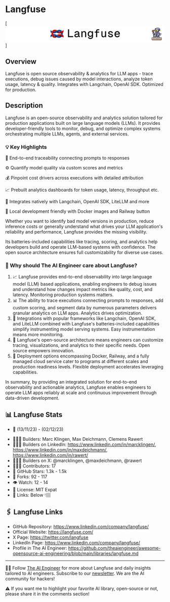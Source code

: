 # Langfuse
[![The AI Engineer presents Langfuse](langfuse_1920x192.png)]
## Overview
Langfuse is open source observability & analytics for LLM apps - trace executions, debug issues caused by model interactions, analyze token usage, latency & quality. Integrates with Langchain, OpenAI SDK. Optimized for production.

## Description
Langfuse is an open-source observability and analytics solution tailored for production applications built on large language models (LLMs). It provides developer-friendly tools to monitor, debug, and optimize complex systems orchestrating multiple LLMs, agents, and external services.

### 💡 Key Highlights
🔎 End-to-end traceability connecting prompts to responses

⚙️ Quantify model quality via custom scores and metrics

💰 Pinpoint cost drivers across executions with detailed attribution

📈 Prebuilt analytics dashboards for token usage, latency, throughput etc.

🤝 Integrates natively with Langchain, OpenAI SDK, LiteLLM and more

🔧 Local development friendly with Docker images and Railway button

Whether you want to identify bad model versions in production, reduce inference costs or generally understand what drives your LLM application's reliability and performance, Langfuse provides the missing visibility.

Its batteries-included capabilities like tracing, scoring, and analytics help developers build and operate LLM-based systems with confidence. The open source architecture ensures full customizability for diverse use cases.

### 🤔 Why should The AI Engineer care about Langfuse?

1. 📈 Langfuse provides end-to-end observability into large language model (LLM) based applications, enabling engineers to debug issues and understand how changes impact metrics like quality, cost, and latency. Monitoring production systems matters.
2. 📊 The ability to trace executions connecting prompts to responses, add custom scoring, and segment data by numerous parameters delivers granular analytics on LLM apps. Analytics drives optimization.
3. 🔌 Integrations with popular frameworks like Langchain, OpenAI SDK, and LiteLLM combined with Langfuse's batteries-included capabilities simplify instrumenting model serving systems. Easy instrumentation means more monitoring.
4. 🤝 Langfuse's open-source architecture means engineers can customize tracing, visualizations, and analytics to their specific needs. Open source empowers innovation.
5. 🚀 Deployment options encompassing Docker, Railway, and a fully managed cloud service cater to programs at different scales and production readiness levels. Flexible deployment accelerates leveraging capabilities.

In summary, by providing an integrated solution for end-to-end observability and actionable analytics, Langfuse enables engineers to operate LLM apps reliably at scale and continuous improvement through data-driven development.

## 📊 Langfuse Stats
- 📅 (13/11/23) - (02/12/23)
* 👷🏽‍♀️ Builders: Marc Klingen, Max Deichmann, Clemens Rawert
* 👩🏽‍💼 Builders on LinkedIn: https://www.linkedin.com/in/marcklingen/, https://www.linkedin.com/in/maxdeichmann/, https://www.linkedin.com/in/rawert/
* 👩🏽‍🏭 Builders on X: @marcklingen, @maxdeichmann, @rawert
* 👩🏽‍💻 Contributors: 17
* 💫 GitHub Stars: 1.3k  - 1.5k
* 🍴 Forks: 92 - 117
* 👁️ Watch: 12 - 14
* 🪪 License: MIT Expat
* 🔗 Links: Below 👇🏽

## 🖇️ Langfuse Links
* GitHub Repository: https://www.linkedin.com/company/langfuse/
* Official Website: https://langfuse.com/
* X Page: https://twitter.com/langfuse
* LinkedIn Page: https://www.linkedin.com/company/langfuse/
* Profile in The AI Engineer: https://github.com/theaiengineer/awesome-opensource-ai-engineering/blob/main/libraries/langfuse.md

---
🧙🏽 Follow [The AI Engineer](https://www.linkedin.com/company/theaiengineer/) for more about Langfuse and daily insights tailored to AI engineers. Subscribe to our [newsletter](http://theaiengineerco.substack.com). We are the AI community for hackers!

⚠️ If you want me to highlight your favorite AI library, open-source or not, please share it in the comments section!
